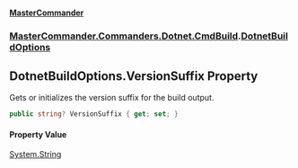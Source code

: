 #### [MasterCommander](MasterCommander.md 'MasterCommander')
### [MasterCommander.Commanders.Dotnet.CmdBuild](MasterCommander.md#MasterCommander.Commanders.Dotnet.CmdBuild 'MasterCommander.Commanders.Dotnet.CmdBuild').[DotnetBuildOptions](DotnetBuildOptions.md 'MasterCommander.Commanders.Dotnet.CmdBuild.DotnetBuildOptions')

## DotnetBuildOptions.VersionSuffix Property

Gets or initializes the version suffix for the build output.

```csharp
public string? VersionSuffix { get; set; }
```

#### Property Value
[System.String](https://docs.microsoft.com/en-us/dotnet/api/System.String 'System.String')